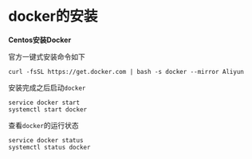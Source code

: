 # docker的安装

**Centos安装Docker**

官方一键式安装命令如下

```shell
curl -fsSL https://get.docker.com | bash -s docker --mirror Aliyun
```

安装完成之后启动`docker`

```shell
service docker start 
systemctl start docker
```

查看`docker`的运行状态

```shell
service docker status
systemctl status docker
```

